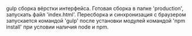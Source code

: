 gulp сборка вёрстки интерфейса. Готовая сборка в папке 'production', запускать файл 'index.html'. Пересборка и синхронизация с браузером запускается командой 'gulp' после установки модулей командой 'npm install' при условии наличия node и npm.